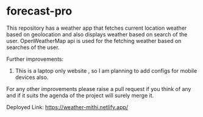# forecast-pro
 This repository has a weather app that fetches current location weather based on geolocation and also displays weather based on search of the user.
OpenWeatherMap api is used for the fetching weather based on searches of the user.

Further improvements:
1. This is a laptop only website , so I am planning to add configs for mobile devices also.

For any other improvements please raise a pull request if you think of any and if it suits the agenda of the project will surely merge it.

Deployed Link:
https://weather-mithi.netlify.app/
